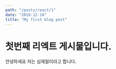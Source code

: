 ```yaml
---
path: "/posts/react/1"
date: "2019-12-14"
title: "My first blog post"
---
```


# 첫번째 리엑트 게시물입니다.

안녕하세요
저는 심재철이라고 합니다.
